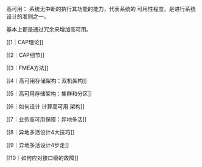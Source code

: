 高可用： 系统无中断的执行其功能的能力，代表系统的 可用性程度。是进行系统设计的准则之一。

基本上都是通过冗余来增加高可用。

[[1｜CAP理论]]

[[2｜CAP细节]]

[[3｜FMEA方法]]

[[4｜高可用存储架构：双机架构]]

[[5｜高可用存储架构：集群和分区]]

[[6｜如何设计 计算高可用 架构]]

[[7｜业务高可用保障：异地多活]]

[[8｜异地多活设计4大技巧]]

[[9｜异地多活设计4步走]]

[[10｜如何应对接口级的故障]]





